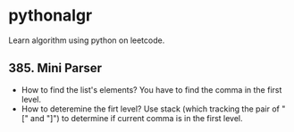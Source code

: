 # pythonalgr
Learn algorithm using python on leetcode.

## 385. Mini Parser
* How to find the list's elements? You have to find the comma in the first level. 
* How to deteremine the firt level? Use stack (which tracking the pair of "[" and "]") to determine if current comma is in the first level. 
